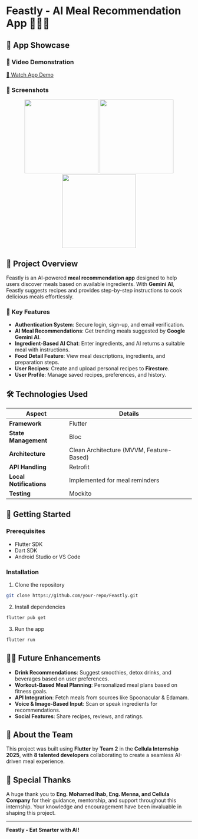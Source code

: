 # Feastly - AI Meal Recommendation App 🍲👩‍🍳

## 🎥 App Showcase

### 🎦 Video Demonstration
[🎥 Watch App Demo](#)

### 📱 Screenshots
<p align="center">
  <img src="assets/readme_assets/app_mockup_1.png" width="200" />
  <img src="assets/readme_assets/app_mockup_2.png" width="200" />
  <img src="assets/readme_assets/app_mockup_3.png" width="200" />
</p>

## 🚀 Project Overview

Feastly is an AI-powered **meal recommendation app** designed to help users discover meals based on available ingredients. With **Gemini AI**, Feastly suggests recipes and provides step-by-step instructions to cook delicious meals effortlessly.

### 🔑 Key Features
- **Authentication System**: Secure login, sign-up, and email verification.
- **AI Meal Recommendations**: Get trending meals suggested by **Google Gemini AI**.
- **Ingredient-Based AI Chat**: Enter ingredients, and AI returns a suitable meal with instructions.
- **Food Detail Feature**: View meal descriptions, ingredients, and preparation steps.
- **User Recipes**: Create and upload personal recipes to **Firestore**.
- **User Profile**: Manage saved recipes, preferences, and history.

## 🛠️ Technologies Used
| Aspect | Details |
|--------|---------|
| **Framework** | Flutter |
| **State Management** | Bloc |
| **Architecture** | Clean Architecture (MVVM, Feature-Based) |
| **API Handling** | Retrofit |
| **Local Notifications** | Implemented for meal reminders |
| **Testing** | Mockito |

## 🏡 Getting Started

### Prerequisites
- Flutter SDK
- Dart SDK
- Android Studio or VS Code

### Installation
1. Clone the repository
```bash
git clone https://github.com/your-repo/Feastly.git
```
2. Install dependencies
```bash
flutter pub get
```
3. Run the app
```bash
flutter run
```

## 👩‍🍳 Future Enhancements
- **Drink Recommendations**: Suggest smoothies, detox drinks, and beverages based on user preferences.
- **Workout-Based Meal Planning**: Personalized meal plans based on fitness goals.
- **API Integration**: Fetch meals from sources like Spoonacular & Edamam.
- **Voice & Image-Based Input**: Scan or speak ingredients for recommendations.
- **Social Features**: Share recipes, reviews, and ratings.

## 👤 About the Team
This project was built using **Flutter** by **Team 2** in the **Cellula Internship 2025**, with **8 talented developers** collaborating to create a seamless AI-driven meal experience.

## 🙏 Special Thanks
A huge thank you to **Eng. Mohamed Ihab, Eng. Menna, and Cellula Company** for their guidance, mentorship, and support throughout this internship. Your knowledge and encouragement have been invaluable in shaping this project.

---
**Feastly - Eat Smarter with AI!**

